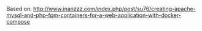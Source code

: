 Based on:
http://www.inanzzz.com/index.php/post/su76/creating-apache-mysql-and-php-fpm-containers-for-a-web-application-with-docker-compose
